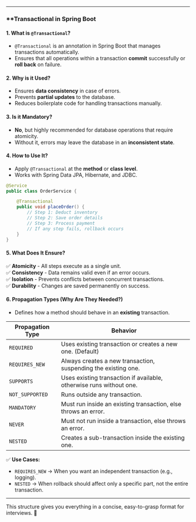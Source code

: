 
---
### **Transactional in Spring Boot

#### **1. What is `@Transactional`?**

- `@Transactional` is an annotation in Spring Boot that manages transactions automatically.
- Ensures that all operations within a transaction **commit** successfully or **roll back** on failure.

#### **2. Why is it Used?**

- Ensures **data consistency** in case of errors.
- Prevents **partial updates** to the database.
- Reduces boilerplate code for handling transactions manually.

#### **3. Is it Mandatory?**

- **No**, but highly recommended for database operations that require atomicity.
- Without it, errors may leave the database in an **inconsistent state**.

#### **4. How to Use It?**

- Apply `@Transactional` at the **method** or **class level**.
- Works with Spring Data JPA, Hibernate, and JDBC.

```java
@Service
public class OrderService {

    @Transactional
    public void placeOrder() {
        // Step 1: Deduct inventory
        // Step 2: Save order details
        // Step 3: Process payment
        // If any step fails, rollback occurs
    }
}
```

#### **5. What Does It Ensure?**

✅ **Atomicity** - All steps execute as a single unit.  
✅ **Consistency** - Data remains valid even if an error occurs.  
✅ **Isolation** - Prevents conflicts between concurrent transactions.  
✅ **Durability** - Changes are saved permanently on success.

#### **6. Propagation Types (Why Are They Needed?)**

- Defines how a method should behave in an **existing** transaction.

| Propagation Type | Behavior                                                            |
| ---------------- | ------------------------------------------------------------------- |
| `REQUIRED`       | Uses existing transaction or creates a new one. (Default)           |
| `REQUIRES_NEW`   | Always creates a new transaction, suspending the existing one.      |
| `SUPPORTS`       | Uses existing transaction if available, otherwise runs without one. |
| `NOT_SUPPORTED`  | Runs outside any transaction.                                       |
| `MANDATORY`      | Must run inside an existing transaction, else throws an error.      |
| `NEVER`          | Must not run inside a transaction, else throws an error.            |
| `NESTED`         | Creates a sub-transaction inside the existing one.                  |

✅ **Use Cases:**

- `REQUIRES_NEW` → When you want an independent transaction (e.g., logging).
- `NESTED` → When rollback should affect only a specific part, not the entire transaction.

---

This structure gives you everything in a concise, easy-to-grasp format for interviews. 🚀